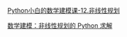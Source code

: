 [Python小白的数学建模课-12.非线性规划](https://zhuanlan.zhihu.com/p/393509520)

[数学建模：非线性规划的 Python 求解](https://blog.csdn.net/qq_55851911/article/details/124516895)
